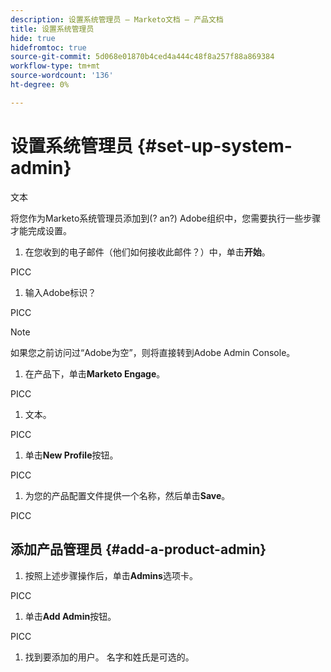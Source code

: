 ```yaml
---
description: 设置系统管理员 — Marketo文档 — 产品文档
title: 设置系统管理员
hide: true
hidefromtoc: true
source-git-commit: 5d068e01870b4ced4a444c48f8a257f88a869384
workflow-type: tm+mt
source-wordcount: '136'
ht-degree: 0%

---
```


# 设置系统管理员 {#set-up-system-admin}

文本

将您作为Marketo系统管理员添加到(? an?) Adobe组织中，您需要执行一些步骤才能完成设置。

1. 在您收到的电子邮件（他们如何接收此邮件？）中，单击&#x200B;**开始**。

PICC

1. 输入Adobe标识？

PICC

>[!NOTE]
>
>如果您之前访问过“Adobe为空”，则将直接转到Adobe Admin Console。

1. 在产品下，单击&#x200B;**Marketo Engage**。

PICC

1. 文本。

PICC

1. 单击&#x200B;**New Profile**&#x200B;按钮。

PICC

1. 为您的产品配置文件提供一个名称，然后单击&#x200B;**Save**。

PICC

## 添加产品管理员 {#add-a-product-admin}

1. 按照上述步骤操作后，单击&#x200B;**Admins**&#x200B;选项卡。

PICC

1. 单击&#x200B;**Add Admin**&#x200B;按钮。

PICC

1. 找到要添加的用户。 名字和姓氏是可选的。